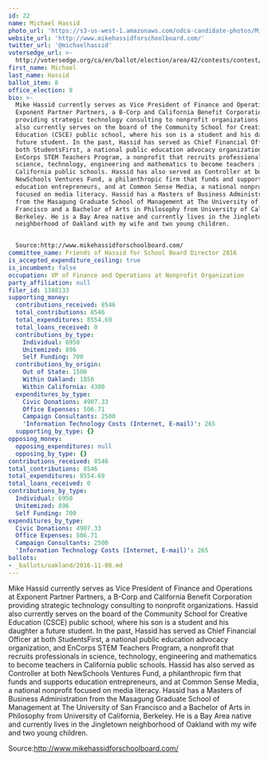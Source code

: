 ```yaml
---
id: 22
name: Michael Hassid
photo_url: 'https://s3-us-west-1.amazonaws.com/odca-candidate-photos/Michael-Hassid.png'
website_url: 'http://www.mikehassidforschoolboard.com/'
twitter_url: '@michaelhassid'
votersedge_url: >-
  http://votersedge.org/ca/en/ballot/election/area/42/contests/contest/13218/candidate/130699?&county=Alameda%20County&election_authority_id=1
first_name: Michael
last_name: Hassid
ballot_item: 8
office_election: 8
bio: >-
  Mike Hassid currently serves as Vice President of Finance and Operations at
  Exponent Partner Partners, a B-Corp and California Benefit Corporation
  providing strategic technology consulting to nonprofit organizations. Hassid
  also currently serves on the board of the Community School for Creative
  Education (CSCE) public school, where his son is a student and his daughter a
  future student. In the past, Hassid has served as Chief Financial Officer at
  both StudentsFirst, a national public education advocacy organization, and
  EnCorps STEM Teachers Program, a nonprofit that recruits professionals in
  science, technology, engineering and mathematics to become teachers in
  California public schools. Hassid has also served as Controller at both
  NewSchools Ventures Fund, a philanthropic firm that funds and supports
  education entrepreneurs, and at Common Sense Media, a national nonprofit
  focused on media literacy. Hassid has a Masters of Business Administration
  from the Masagung Graduate School of Management at The University of San
  Francisco and a Bachelor of Arts in Philosophy from University of California,
  Berkeley. He is a Bay Area native and currently lives in the Jingletown
  neighborhood of Oakland with my wife and two young children. 


  Source:http://www.mikehassidforschoolboard.com/
committee_name: Friends of Hassid for School Board Director 2016
is_accepted_expenditure_ceiling: true
is_incumbent: false
occupation: VP of Finance and Operations at Nonprofit Organization
party_affiliation: null
filer_id: 1388133
supporting_money:
  contributions_received: 8546
  total_contributions: 8546
  total_expenditures: 8554.69
  total_loans_received: 0
  contributions_by_type:
    Individual: 6950
    Unitemized: 896
    Self Funding: 700
  contributions_by_origin:
    Out of State: 1500
    Within Oakland: 1850
    Within California: 4300
  expenditures_by_type:
    Civic Donations: 4907.33
    Office Expenses: 506.71
    Campaign Consultants: 2500
    'Information Technology Costs (Internet, E-mail)': 265
  supporting_by_type: {}
opposing_money:
  opposing_expenditures: null
  opposing_by_type: {}
contributions_received: 8546
total_contributions: 8546
total_expenditures: 8554.69
total_loans_received: 0
contributions_by_type:
  Individual: 6950
  Unitemized: 896
  Self Funding: 700
expenditures_by_type:
  Civic Donations: 4907.33
  Office Expenses: 506.71
  Campaign Consultants: 2500
  'Information Technology Costs (Internet, E-mail)': 265
ballots:
- _ballots/oakland/2016-11-08.md
---
```

Mike Hassid currently serves as Vice President of Finance and Operations at Exponent Partner Partners, a B-Corp and California Benefit Corporation providing strategic technology consulting to nonprofit organizations. Hassid also currently serves on the board of the Community School for Creative Education (CSCE) public school, where his son is a student and his daughter a future student. In the past, Hassid has served as Chief Financial Officer at both StudentsFirst, a national public education advocacy organization, and EnCorps STEM Teachers Program, a nonprofit that recruits professionals in science, technology, engineering and mathematics to become teachers in California public schools. Hassid has also served as Controller at both NewSchools Ventures Fund, a philanthropic firm that funds and supports education entrepreneurs, and at Common Sense Media, a national nonprofit focused on media literacy. Hassid has a Masters of Business Administration from the Masagung Graduate School of Management at The University of San Francisco and a Bachelor of Arts in Philosophy from University of California, Berkeley. He is a Bay Area native and currently lives in the Jingletown neighborhood of Oakland with my wife and two young children. 

Source:http://www.mikehassidforschoolboard.com/
